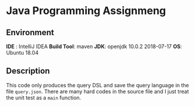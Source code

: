 # Java Programming Assignmeng

## Environment
**IDE** : IntelliJ IDEA
**Build Tool**: maven
**JDK**: openjdk 10.0.2 2018-07-17
**OS**: Ubuntu 18.04

## Description
This code only produces the query DSL and save the query language in the file `query.json`.
There are many hard codes in the source file and I just treat the unit test as a `main` function.
